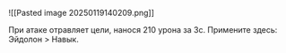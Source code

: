 ![[Pasted image 20250119140209.png]]

При атаке отравляет цели, нанося 210 урона за 3с.
Примените здесь: Эйдолон > Навык.